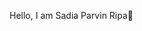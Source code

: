 Hello, I am Sadia Parvin Ripa👋

<!--
**sadiaripa/sadiaripa** is a ✨ _special_ ✨ repository because its `README.md` (this file) appears on your GitHub profile.

Here are some ideas to get you started:

- 🔭 I’m currently working on Data Analysis and Machine Learning
- 🌱 I’m currently learning UI/UX design and Network Security
- 👯 I’m looking to collaborate on Youtube
- 💬 I know many programming languages but I love to use python for my work. I love to code in python.
- 📫 How to reach me: Linkedin: https://www.linkedin.com/in/sadia-parvin-ripa-80b952166/
- 😄 Pronouns: She/her
- ⚡ Fun fact: I love to travel and explore new places. During this pandemic it is not possible so I am listening songs and doing the work.
-->
